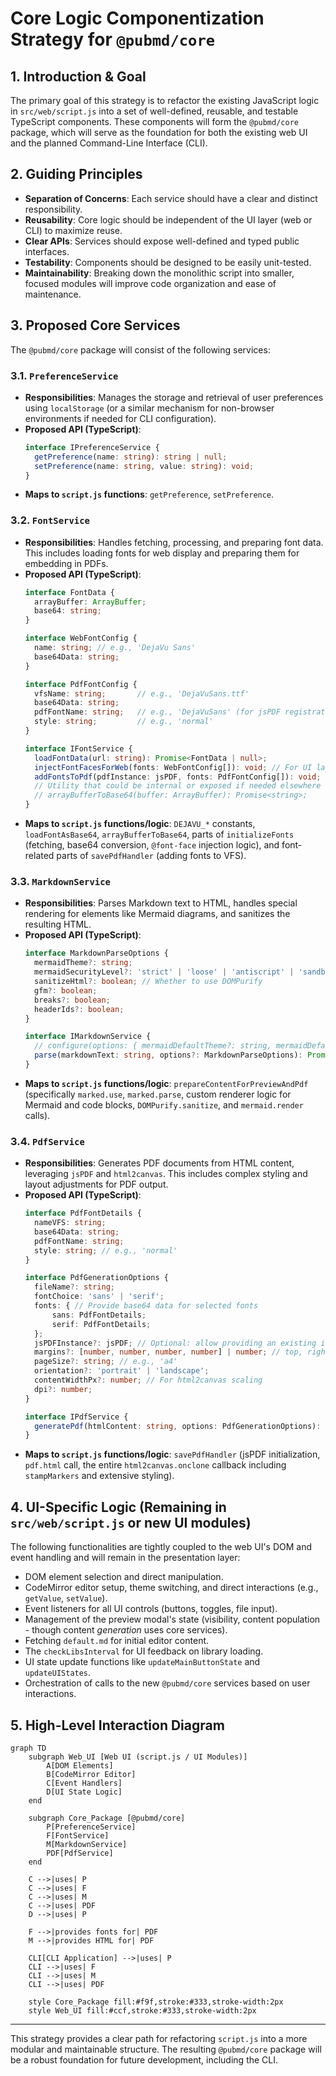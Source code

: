 # Core Logic Componentization Strategy for `@pubmd/core`

## 1. Introduction & Goal

The primary goal of this strategy is to refactor the existing JavaScript logic in `src/web/script.js` into a set of well-defined, reusable, and testable TypeScript components. These components will form the `@pubmd/core` package, which will serve as the foundation for both the existing web UI and the planned Command-Line Interface (CLI).

## 2. Guiding Principles

*   **Separation of Concerns**: Each service should have a clear and distinct responsibility.
*   **Reusability**: Core logic should be independent of the UI layer (web or CLI) to maximize reuse.
*   **Clear APIs**: Services should expose well-defined and typed public interfaces.
*   **Testability**: Components should be designed to be easily unit-tested.
*   **Maintainability**: Breaking down the monolithic script into smaller, focused modules will improve code organization and ease of maintenance.

## 3. Proposed Core Services

The `@pubmd/core` package will consist of the following services:

### 3.1. `PreferenceService`

*   **Responsibilities**: Manages the storage and retrieval of user preferences using `localStorage` (or a similar mechanism for non-browser environments if needed for CLI configuration).
*   **Proposed API (TypeScript)**:
    ```typescript
    interface IPreferenceService {
      getPreference(name: string): string | null;
      setPreference(name: string, value: string): void;
    }
    ```
*   **Maps to `script.js` functions**: `getPreference`, `setPreference`.

### 3.2. `FontService`

*   **Responsibilities**: Handles fetching, processing, and preparing font data. This includes loading fonts for web display and preparing them for embedding in PDFs.
*   **Proposed API (TypeScript)**:
    ```typescript
    interface FontData {
      arrayBuffer: ArrayBuffer;
      base64: string;
    }

    interface WebFontConfig {
      name: string; // e.g., 'DejaVu Sans'
      base64Data: string;
    }

    interface PdfFontConfig {
      vfsName: string;       // e.g., 'DejaVuSans.ttf'
      base64Data: string;
      pdfFontName: string;   // e.g., 'DejaVuSans' (for jsPDF registration)
      style: string;         // e.g., 'normal'
    }

    interface IFontService {
      loadFontData(url: string): Promise<FontData | null>;
      injectFontFacesForWeb(fonts: WebFontConfig[]): void; // For UI layer to call
      addFontsToPdf(pdfInstance: jsPDF, fonts: PdfFontConfig[]): void; // For PdfService to call
      // Utility that could be internal or exposed if needed elsewhere
      // arrayBufferToBase64(buffer: ArrayBuffer): Promise<string>;
    }
    ```
*   **Maps to `script.js` functions/logic**: `DEJAVU_*` constants, `loadFontAsBase64`, `arrayBufferToBase64`, parts of `initializeFonts` (fetching, base64 conversion, `@font-face` injection logic), and font-related parts of `savePdfHandler` (adding fonts to VFS).

### 3.3. `MarkdownService`

*   **Responsibilities**: Parses Markdown text to HTML, handles special rendering for elements like Mermaid diagrams, and sanitizes the resulting HTML.
*   **Proposed API (TypeScript)**:
    ```typescript
    interface MarkdownParseOptions {
      mermaidTheme?: string;
      mermaidSecurityLevel?: 'strict' | 'loose' | 'antiscript' | 'sandbox';
      sanitizeHtml?: boolean; // Whether to use DOMPurify
      gfm?: boolean;
      breaks?: boolean;
      headerIds?: boolean;
    }

    interface IMarkdownService {
      // configure(options: { mermaidDefaultTheme?: string, mermaidDefaultSecurityLevel?: string }): void;
      parse(markdownText: string, options?: MarkdownParseOptions): Promise<string>;
    }
    ```
*   **Maps to `script.js` functions/logic**: `prepareContentForPreviewAndPdf` (specifically `marked.use`, `marked.parse`, custom renderer logic for Mermaid and code blocks, `DOMPurify.sanitize`, and `mermaid.render` calls).

### 3.4. `PdfService`

*   **Responsibilities**: Generates PDF documents from HTML content, leveraging `jsPDF` and `html2canvas`. This includes complex styling and layout adjustments for PDF output.
*   **Proposed API (TypeScript)**:
    ```typescript
    interface PdfFontDetails {
      nameVFS: string;
      base64Data: string;
      pdfFontName: string;
      style: string; // e.g., 'normal'
    }

    interface PdfGenerationOptions {
      fileName?: string;
      fontChoice: 'sans' | 'serif';
      fonts: { // Provide base64 data for selected fonts
          sans: PdfFontDetails;
          serif: PdfFontDetails;
      };
      jsPDFInstance?: jsPDF; // Optional: allow providing an existing instance
      margins?: [number, number, number, number] | number; // top, right, bottom, left or all
      pageSize?: string; // e.g., 'a4'
      orientation?: 'portrait' | 'landscape';
      contentWidthPx?: number; // For html2canvas scaling
      dpi?: number;
    }

    interface IPdfService {
      generatePdf(htmlContent: string, options: PdfGenerationOptions): Promise<Blob>; // Returns Blob for flexibility
    }
    ```
*   **Maps to `script.js` functions/logic**: `savePdfHandler` (jsPDF initialization, `pdf.html` call, the entire `html2canvas.onclone` callback including `stampMarkers` and extensive styling).

## 4. UI-Specific Logic (Remaining in `src/web/script.js` or new UI modules)

The following functionalities are tightly coupled to the web UI's DOM and event handling and will remain in the presentation layer:

*   DOM element selection and direct manipulation.
*   CodeMirror editor setup, theme switching, and direct interactions (e.g., `getValue`, `setValue`).
*   Event listeners for all UI controls (buttons, toggles, file input).
*   Management of the preview modal's state (visibility, content population - though content *generation* uses core services).
*   Fetching `default.md` for initial editor content.
*   The `checkLibsInterval` for UI feedback on library loading.
*   UI state update functions like `updateMainButtonState` and `updateUIStates`.
*   Orchestration of calls to the new `@pubmd/core` services based on user interactions.

## 5. High-Level Interaction Diagram

```mermaid
graph TD
    subgraph Web_UI [Web UI (script.js / UI Modules)]
        A[DOM Elements]
        B[CodeMirror Editor]
        C[Event Handlers]
        D[UI State Logic]
    end

    subgraph Core_Package [@pubmd/core]
        P[PreferenceService]
        F[FontService]
        M[MarkdownService]
        PDF[PdfService]
    end

    C -->|uses| P
    C -->|uses| F
    C -->|uses| M
    C -->|uses| PDF
    D -->|uses| P

    F -->|provides fonts for| PDF
    M -->|provides HTML for| PDF

    CLI[CLI Application] -->|uses| P
    CLI -->|uses| F
    CLI -->|uses| M
    CLI -->|uses| PDF

    style Core_Package fill:#f9f,stroke:#333,stroke-width:2px
    style Web_UI fill:#ccf,stroke:#333,stroke-width:2px
```

---

This strategy provides a clear path for refactoring `script.js` into a more modular and maintainable structure. The resulting `@pubmd/core` package will be a robust foundation for future development, including the CLI.